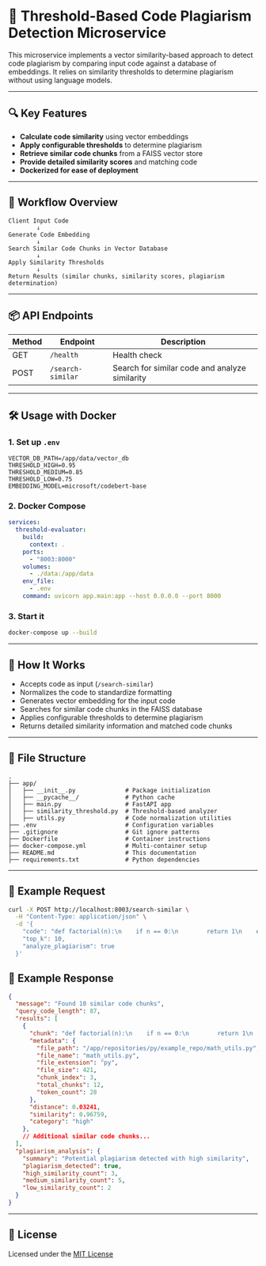 # 🔢 Threshold-Based Code Plagiarism Detection Microservice

This microservice implements a vector similarity-based approach to detect code plagiarism by comparing input code against a database of embeddings. It relies on similarity thresholds to determine plagiarism without using language models.

---

## 🔍 Key Features

- **Calculate code similarity** using vector embeddings
- **Apply configurable thresholds** to determine plagiarism
- **Retrieve similar code chunks** from a FAISS vector store
- **Provide detailed similarity scores** and matching code
- **Dockerized for ease of deployment**

---

## 🔁 Workflow Overview

```
Client Input Code
        ↓
Generate Code Embedding
        ↓
Search Similar Code Chunks in Vector Database
        ↓
Apply Similarity Thresholds 
        ↓
Return Results (similar chunks, similarity scores, plagiarism determination)
```

---

## 📦 API Endpoints

| Method | Endpoint              | Description                                 |
|--------|-----------------------|---------------------------------------------|
| GET    | `/health`             | Health check                                |
| POST   | `/search-similar`     | Search for similar code and analyze similarity |

---

## 🛠️ Usage with Docker

### 1. Set up `.env`

```env
VECTOR_DB_PATH=/app/data/vector_db
THRESHOLD_HIGH=0.95
THRESHOLD_MEDIUM=0.85
THRESHOLD_LOW=0.75
EMBEDDING_MODEL=microsoft/codebert-base
```

### 2. Docker Compose

```yaml
services:
  threshold-evaluator:
    build:
      context: .
    ports:
      - "8003:8000"
    volumes:
      - ./data:/app/data
    env_file:
      - .env
    command: uvicorn app.main:app --host 0.0.0.0 --port 8000
```

### 3. Start it

```bash
docker-compose up --build
```

---

## 🧠 How It Works

- Accepts code as input (`/search-similar`)
- Normalizes the code to standardize formatting
- Generates vector embedding for the input code
- Searches for similar code chunks in the FAISS database
- Applies configurable thresholds to determine plagiarism
- Returns detailed similarity information and matched code chunks

---

## 📁 File Structure

```
.
├── app/
│   ├── __init__.py              # Package initialization
│   ├── __pycache__/             # Python cache
│   ├── main.py                  # FastAPI app
│   ├── similarity_threshold.py  # Threshold-based analyzer
│   ├── utils.py                 # Code normalization utilities
├── .env                         # Configuration variables
├── .gitignore                   # Git ignore patterns
├── Dockerfile                   # Container instructions
├── docker-compose.yml           # Multi-container setup
├── README.md                    # This documentation
├── requirements.txt             # Python dependencies
```

---

## 📝 Example Request

```bash
curl -X POST http://localhost:8003/search-similar \
  -H "Content-Type: application/json" \
  -d '{
    "code": "def factorial(n):\n    if n == 0:\n        return 1\n    else:\n        return n * factorial(n-1)",
    "top_k": 10,
    "analyze_plagiarism": true
  }'
```

## 📝 Example Response

```json
{
  "message": "Found 10 similar code chunks",
  "query_code_length": 87,
  "results": [
    {
      "chunk": "def factorial(n):\n    if n == 0:\n        return 1\n    else:\n        return n * factorial(n-1)",
      "metadata": {
        "file_path": "/app/repositories/py/example_repo/math_utils.py",
        "file_name": "math_utils.py",
        "file_extension": "py",
        "file_size": 421,
        "chunk_index": 3,
        "total_chunks": 12,
        "token_count": 28
      },
      "distance": 0.03241,
      "similarity": 0.96759,
      "category": "high"
    },
    // Additional similar code chunks...
  ],
  "plagiarism_analysis": {
    "summary": "Potential plagiarism detected with high similarity",
    "plagiarism_detected": true,
    "high_similarity_count": 3,
    "medium_similarity_count": 5,
    "low_similarity_count": 2
  }
}
```

---

## 📄 License

Licensed under the [MIT License](LICENSE)